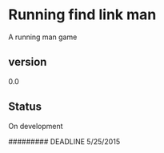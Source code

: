 # Running find link man
A running man game

## version
0.0

## Status
On development

######### DEADLINE
5/25/2015
